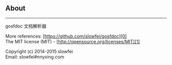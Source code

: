 ## About
------

gosfdoc 文档解析器

More references: [https://github.com/slowfei/gosfdoc][0]<br/>
The MIT license (MIT) - [http://opensource.org/licenses/MIT][1]

Copyright (c) 2014-2015 slowfei<br/>
Email: slowfei#nnyxing.com

[0]:https://github.com/slowfei/gosfdoc
[1]:http://opensource.org/licenses/MIT
